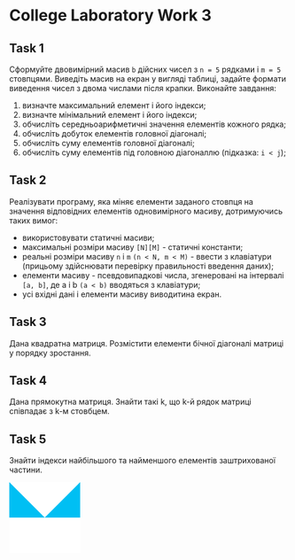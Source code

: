 # College Laboratory Work 3

## Task 1
Сформуйте двовимірний масив `b` дійсних чисел з `n = 5` рядками і `m = 5` стовпцями. Виведіть масив на екран у вигляді таблиці, задайте формати виведення чисел з двома числами після крапки. Виконайте завдання:
1. визначте максимальний елемент і його індекси;
2. визначте мінімальний елемент і його індекси;
3. обчисліть середньоарифметичні значення елементів кожного рядка;
4. обчисліть добуток елементів головної діагоналі;
5. обчисліть суму елементів головної діагоналі;
6. обчисліть суму елементів під головною діагоналлю (підказка: `i < j`);

## Task 2
Реалізувати програму, яка міняє елементи заданого стовпця на значення відповідних елементів одновимірного масиву, дотримуючись таких вимог:
- використовувати статичні масиви;
- максимальні розміри масиву `[N][M]` - статичні константи;
- реальні розміри масиву `n` i `m` `(n < N, m < M)` - ввести з клавіатури (прицьому здійснювати перевірку правильності введення даних);
- елементи масиву - псевдовипадкові числа, згенеровані на інтервалі `[a, b]`, де a і b `(a < b)` вводяться з клавіатури;
- усі вхідні дані і елементи масиву виводитина екран.

## Task 3
Дана квадратна матриця. Розмістити елементи бічної діагоналі матриці у порядку зростання.

## Task 4
Дана прямокутна матриця. Знайти такі k, що k-й рядок матриці співпадає з k-м стовбцем.

## Task 5
Знайти індекси найбільшого та найменшого елементів заштрихованої частини.

![Image](Resources/Task3.5.png)
